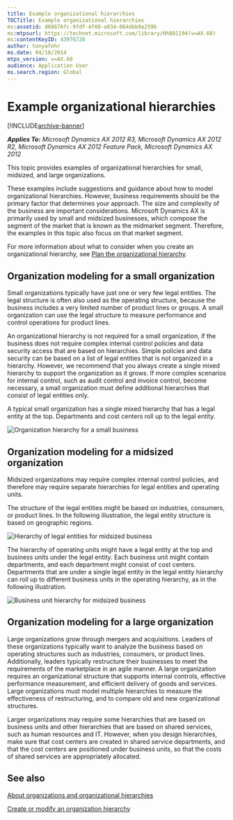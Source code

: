 ```yaml
---
title: Example organizational hierarchies
TOCTitle: Example organizational hierarchies
ms:assetid: d68676fc-9fdf-4f08-a934-064dbb9a259b
ms:mtpsurl: https://technet.microsoft.com/library/Hh801194(v=AX.60)
ms:contentKeyID: 43976728
author: tonyafehr
ms.date: 04/18/2014
mtps_version: v=AX.60
audience: Application User
ms.search.region: Global
---
```


# Example organizational hierarchies 


[!INCLUDE[archive-banner](includes/archive-banner.md)]


_**Applies To:** Microsoft Dynamics AX 2012 R3, Microsoft Dynamics AX 2012 R2, Microsoft Dynamics AX 2012 Feature Pack, Microsoft Dynamics AX 2012_

This topic provides examples of organizational hierarchies for small, midsized, and large organizations.

These examples include suggestions and guidance about how to model organizational hierarchies. However, business requirements should be the primary factor that determines your approach. The size and complexity of the business are important considerations. Microsoft Dynamics AX is primarily used by small and midsized businesses, which compose the segment of the market that is known as the midmarket segment. Therefore, the examples in this topic also focus on that market segment.

For more information about what to consider when you create an organizational hierarchy, see [Plan the organizational hierarchy](plan-the-organizational-hierarchy.md).

## Organization modeling for a small organization

Small organizations typically have just one or very few legal entities. The legal structure is often also used as the operating structure, because the business includes a very limited number of product lines or groups. A small organization can use the legal structure to measure performance and control operations for product lines.

An organizational hierarchy is not required for a small organization, if the business does not require complex internal control policies and data security access that are based on hierarchies. Simple policies and data security can be based on a list of legal entities that is not organized in a hierarchy. However, we recommend that you always create a single mixed hierarchy to support the organization as it grows. If more complex scenarios for internal control, such as audit control and invoice control, become necessary, a small organization must define additional hierarchies that consist of legal entities only.

A typical small organization has a single mixed hierarchy that has a legal entity at the top. Departments and cost centers roll up to the legal entity.

![Organization hierarchy for a small business](images/Hh801194.SmallBusinessHierarchy(AX.60).png "Organization hierarchy for a small business")

## Organization modeling for a midsized organization

Midsized organizations may require complex internal control policies, and therefore may require separate hierarchies for legal entities and operating units.

The structure of the legal entities might be based on industries, consumers, or product lines. In the following illustration, the legal entity structure is based on geographic regions.

![Hierarchy of legal entities for midsized business](images/Hh801194.MidsizedHierarchyLE(AX.60).png "Hierarchy of legal entities for midsized business")

The hierarchy of operating units might have a legal entity at the top and business units under the legal entity. Each business unit might contain departments, and each department might consist of cost centers. Departments that are under a single legal entity in the legal entity hierarchy can roll up to different business units in the operating hierarchy, as in the following illustration.

![Business unit hierarchy for midsized business](images/Hh801194.MidsizedHierarchyBU(AX.60).png "Business unit hierarchy for midsized business")

## Organization modeling for a large organization

Large organizations grow through mergers and acquisitions. Leaders of these organizations typically want to analyze the business based on operating structures such as industries, consumers, or product lines. Additionally, leaders typically restructure their businesses to meet the requirements of the marketplace in an agile manner. A large organization requires an organizational structure that supports internal controls, effective performance measurement, and efficient delivery of goods and services. Large organizations must model multiple hierarchies to measure the effectiveness of restructuring, and to compare old and new organizational structures.

Larger organizations may require some hierarchies that are based on business units and other hierarchies that are based on shared services, such as human resources and IT. However, when you design hierarchies, make sure that cost centers are created in shared service departments, and that the cost centers are positioned under business units, so that the costs of shared services are appropriately allocated.

## See also

[About organizations and organizational hierarchies](about-organizations-and-organizational-hierarchies.md)

[Create or modify an organization hierarchy](create-or-modify-an-organization-hierarchy.md)

  


